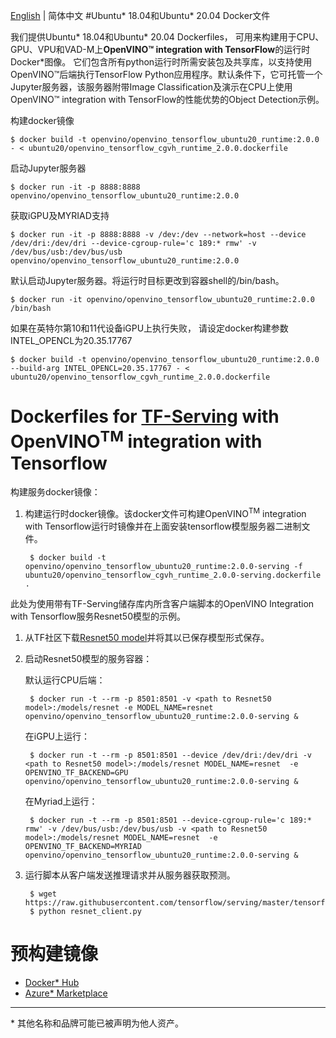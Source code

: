 
[English](./README.md) | 简体中文
#Ubuntu* 18.04和Ubuntu* 20.04 Docker文件


我们提供Ubuntu* 18.04和Ubuntu* 20.04 Dockerfiles， 可用来构建用于CPU、GPU、VPU和VAD-M上**OpenVINO™ integration with TensorFlow**的运行时Docker*图像。
它们包含所有python运行时所需安装包及共享库，以支持使用OpenVINO™后端执行TensorFlow Python应用程序。默认条件下，它可托管一个Jupyter服务器，该服务器附带Image Classification及演示在CPU上使用OpenVINO™ integration with TensorFlow的性能优势的Object Detection示例。

构建docker镜像

	$ docker build -t openvino/openvino_tensorflow_ubuntu20_runtime:2.0.0 - < ubuntu20/openvino_tensorflow_cgvh_runtime_2.0.0.dockerfile
启动Jupyter服务器

	$ docker run -it -p 8888:8888 openvino/openvino_tensorflow_ubuntu20_runtime:2.0.0

获取iGPU及MYRIAD支持

	$ docker run -it -p 8888:8888 -v /dev:/dev --network=host --device /dev/dri:/dev/dri --device-cgroup-rule='c 189:* rmw' -v /dev/bus/usb:/dev/bus/usb openvino/openvino_tensorflow_ubuntu20_runtime:2.0.0

默认启动Jupyter服务器。将运行时目标更改到容器shell的/bin/bash。

	$ docker run -it openvino/openvino_tensorflow_ubuntu20_runtime:2.0.0 /bin/bash

如果在英特尔第10和11代设备iGPU上执行失败， 请设定docker构建参数INTEL_OPENCL为20.35.17767 

	$ docker build -t openvino/openvino_tensorflow_ubuntu20_runtime:2.0.0 --build-arg INTEL_OPENCL=20.35.17767 - < ubuntu20/openvino_tensorflow_cgvh_runtime_2.0.0.dockerfile

# Dockerfiles for [TF-Serving](#https://github.com/tensorflow/serving) with OpenVINO<sup>TM</sup> integration with Tensorflow

构建服务docker镜像：
1. 构建运行时docker镜像。该docker文件可构建OpenVINO<sup>TM</sup> integration with Tensorflow运行时镜像并在上面安装tensorflow模型服务器二进制文件。

		$ docker build -t openvino/openvino_tensorflow_ubuntu20_runtime:2.0.0-serving -f ubuntu20/openvino_tensorflow_cgvh_runtime_2.0.0-serving.dockerfile .

此处为使用带有TF-Serving储存库内所含客户端脚本的OpenVINO Integration with Tensorflow服务Resnet50模型的示例。

1. 从TF社区下载[Resnet50 model](#https://tfhub.dev/google/imagenet/resnet_v2_50/classification/5)并将其以已保存模型形式保存。 

2. 启动Resnet50模型的服务容器：
	
	默认运行CPU后端：

		$ docker run -t --rm -p 8501:8501 -v <path to Resnet50 model>:/models/resnet -e MODEL_NAME=resnet openvino/openvino_tensorflow_ubuntu20_runtime:2.0.0-serving &

	在iGPU上运行：

		$ docker run -t --rm -p 8501:8501 --device /dev/dri:/dev/dri -v <path to Resnet50 model>:/models/resnet MODEL_NAME=resnet  -e OPENVINO_TF_BACKEND=GPU openvino/openvino_tensorflow_ubuntu20_runtime:2.0.0-serving &

	在Myriad上运行：

		$ docker run -t --rm -p 8501:8501 --device-cgroup-rule='c 189:* rmw' -v /dev/bus/usb:/dev/bus/usb -v <path to Resnet50 model>:/models/resnet MODEL_NAME=resnet  -e OPENVINO_TF_BACKEND=MYRIAD openvino/openvino_tensorflow_ubuntu20_runtime:2.0.0-serving &

3. 运行脚本从客户端发送推理请求并从服务器获取预测。

		$ wget https://raw.githubusercontent.com/tensorflow/serving/master/tensorflow_serving/example/resnet_client.py
		$ python resnet_client.py

# 预构建镜像

- [Docker* Hub](https://hub.docker.com/u/openvino/)
- [Azure* Marketplace](https://azuremarketplace.microsoft.com/en-us/marketplace/apps/intel_corporation.openvinotensorflow)

---
\* 其他名称和品牌可能已被声明为他人资产。
